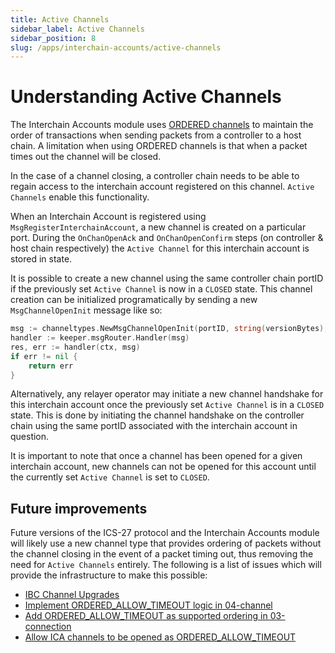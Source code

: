 ```yaml
---
title: Active Channels
sidebar_label: Active Channels
sidebar_position: 8
slug: /apps/interchain-accounts/active-channels
---
```



# Understanding Active Channels 

The Interchain Accounts module uses [ORDERED channels](https://github.com/cosmos/ibc/tree/master/spec/core/ics-004-channel-and-packet-semantics#ordering) to maintain the order of transactions when sending packets from a controller to a host chain. A limitation when using ORDERED channels is that when a packet times out the channel will be closed. 

In the case of a channel closing, a controller chain needs to be able to regain access to the interchain account registered on this channel. `Active Channels` enable this functionality. 

When an Interchain Account is registered using `MsgRegisterInterchainAccount`, a new channel is created on a particular port. During the `OnChanOpenAck` and `OnChanOpenConfirm` steps (on controller & host chain respectively) the `Active Channel` for this interchain account is stored in state. 

It is possible to create a new channel using the same controller chain portID if the previously set `Active Channel` is now in a `CLOSED` state. This channel creation can be initialized programatically by sending a new `MsgChannelOpenInit` message like so:

```go
msg := channeltypes.NewMsgChannelOpenInit(portID, string(versionBytes), channeltypes.ORDERED, []string{connectionID}, icatypes.HostPortID, authtypes.NewModuleAddress(icatypes.ModuleName).String())
handler := keeper.msgRouter.Handler(msg)
res, err := handler(ctx, msg)
if err != nil {
    return err
}
```

Alternatively, any relayer operator may initiate a new channel handshake for this interchain account once the previously set `Active Channel` is in a `CLOSED` state. This is done by initiating the channel handshake on the controller chain using the same portID associated with the interchain account in question.  

It is important to note that once a channel has been opened for a given interchain account, new channels can not be opened for this account until the currently set `Active Channel` is set to `CLOSED`. 

## Future improvements

Future versions of the ICS-27 protocol and the Interchain Accounts module will likely use a new channel type that provides ordering of packets without the channel closing in the event of a packet timing out, thus removing the need for `Active Channels` entirely.
The following is a list of issues which will provide the infrastructure to make this possible:

- [IBC Channel Upgrades](https://github.com/cosmos/ibc-go/issues/1599)
- [Implement ORDERED_ALLOW_TIMEOUT logic in 04-channel](https://github.com/cosmos/ibc-go/issues/1661)
- [Add ORDERED_ALLOW_TIMEOUT as supported ordering in 03-connection](https://github.com/cosmos/ibc-go/issues/1662)
- [Allow ICA channels to be opened as ORDERED_ALLOW_TIMEOUT](https://github.com/cosmos/ibc-go/issues/1663)
